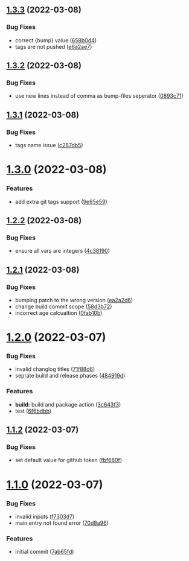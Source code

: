 ## [1.3.3](https://github.com/rabraghib/releaser-action/compare/v1.3.2...v1.3.3) (2022-03-08)


### Bug Fixes

* correct {bump} value ([658b0d4](https://github.com/rabraghib/releaser-action/commit/658b0d45407207020427a0617fd61de9030a94ea))
* tags are not pushed ([e6a2ae7](https://github.com/rabraghib/releaser-action/commit/e6a2ae732111864e27ae12dacd724a81e329cf1c))



## [1.3.2](https://github.com/rabraghib/releaser-action/compare/v1.3.1...v1.3.2) (2022-03-08)


### Bug Fixes

* use new lines instead of comma as bump-files seperator ([0893c71](https://github.com/rabraghib/releaser-action/commit/0893c7147bf2832651afe1cb7f6b96b537621f2d))



## [1.3.1](https://github.com/rabraghib/releaser-action/compare/v1.3.0...v1.3.1) (2022-03-08)


### Bug Fixes

* tags name issue ([c287db5](https://github.com/rabraghib/releaser-action/commit/c287db5d99d25e65e3e26c8666498494f4396d18))



# [1.3.0](https://github.com/rabraghib/releaser-action/compare/v1.2.2...v1.3.0) (2022-03-08)


### Features

* add extra git tags support ([9e85e59](https://github.com/rabraghib/releaser-action/commit/9e85e59bcf3816c165ee1844bf571596455df5ca))



## [1.2.2](https://github.com/rabraghib/releaser-action/compare/v1.2.1...v1.2.2) (2022-03-08)


### Bug Fixes

* ensure all vars are integers ([4c38190](https://github.com/rabraghib/releaser-action/commit/4c3819013dfacbf480c79eef74aed6e57c0d3823))



## [1.2.1](https://github.com/rabraghib/releaser-action/compare/v1.2.0...v1.2.1) (2022-03-08)


### Bug Fixes

* bumping patch to the wrong version ([ea2a2d6](https://github.com/rabraghib/releaser-action/commit/ea2a2d6f9633a3b4f22ea133754aaaf6d0a31e48))
* change build commit scope ([58d3b72](https://github.com/rabraghib/releaser-action/commit/58d3b7200d64f946c4a9f2840108a3d9af127563))
* incorrect age calcualtion ([0fab10b](https://github.com/rabraghib/releaser-action/commit/0fab10b0a24f79994a9dbf8597a1f1cbcb0d111c))



# [1.2.0](https://github.com/rabraghib/releaser-action/compare/v1.1.2...v1.2.0) (2022-03-07)


### Bug Fixes

* invalid changlog titles ([71f88d6](https://github.com/rabraghib/releaser-action/commit/71f88d6537a3bb0e6539fd0a375c40de81ba765b))
* seprate build and release phases ([484919d](https://github.com/rabraghib/releaser-action/commit/484919d36213e6217a49aacc16ee9a61cc802163))


### Features

* **build:** build and package action ([3c643f3](https://github.com/rabraghib/releaser-action/commit/3c643f3db3382c8225bc68550e21c3ce0cda9050))
* test ([6f6bdbb](https://github.com/rabraghib/releaser-action/commit/6f6bdbba27295b3092b68f0d59874a2ef96f9eb7))



## [1.1.2](https://github.com/rabraghib/releaser-action/compare/v1.1.0...v1.1.2) (2022-03-07)


### Bug Fixes

* set default value for github token ([fbf680f](https://github.com/rabraghib/releaser-action/commit/fbf680f5b5454e6265c32ee2695b7a6441ee12a9))



# [1.1.0](https://github.com/rabraghib/releaser-action/compare/7ab65fd8557ee4ceac4ccdfcc050520b926d72fb...v1.1.0) (2022-03-07)


### Bug Fixes

* invalid inputs ([f7303d7](https://github.com/rabraghib/releaser-action/commit/f7303d789ee9d15d860589bb40b49caa1b37a1ab))
* main entry not found error ([70d8a96](https://github.com/rabraghib/releaser-action/commit/70d8a96f2ed68f325b34680560259c0e1525412c))


### Features

* initial commit ([7ab65fd](https://github.com/rabraghib/releaser-action/commit/7ab65fd8557ee4ceac4ccdfcc050520b926d72fb))



